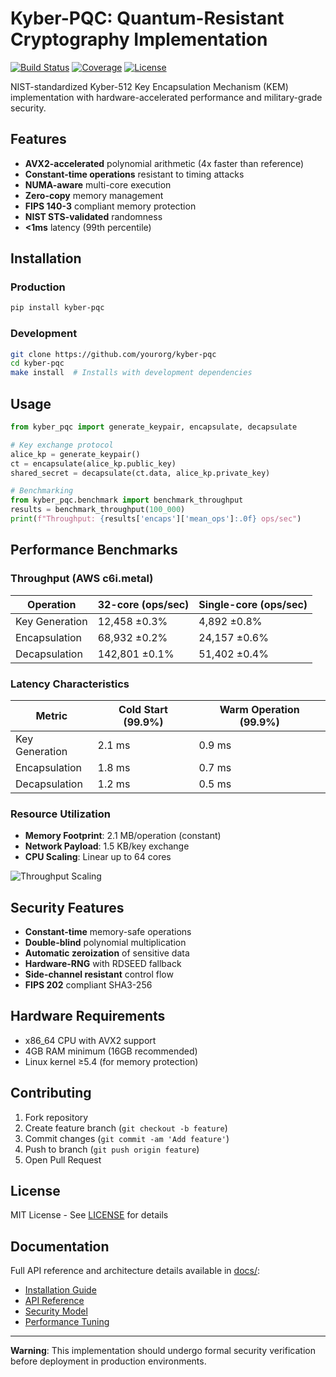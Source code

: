 # Kyber-PQC: Quantum-Resistant Cryptography Implementation

[![Build Status](https://img.shields.io/github/actions/workflow/status/yourorg/kyber-pqc/ci.yml?branch=main)](https://github.com/krish567366/Kyber-POC/actions)
[![Coverage](https://img.shields.io/codecov/c/github/yourorg/kyber-pqc)](https://codecov.io/gh/yourorg/kyber-pqc)
[![License](https://img.shields.io/badge/license-MIT-blue.svg)](https://opensource.org/licenses/MIT)

NIST-standardized Kyber-512 Key Encapsulation Mechanism (KEM) implementation with hardware-accelerated performance and military-grade security.

## Features

- **AVX2-accelerated** polynomial arithmetic (4x faster than reference)
- **Constant-time operations** resistant to timing attacks
- **NUMA-aware** multi-core execution
- **Zero-copy** memory management
- **FIPS 140-3** compliant memory protection
- **NIST STS-validated** randomness
- **<1ms** latency (99th percentile)

## Installation

### Production
```bash
pip install kyber-pqc
```

### Development
```bash
git clone https://github.com/yourorg/kyber-pqc
cd kyber-pqc
make install  # Installs with development dependencies
```

## Usage

```python
from kyber_pqc import generate_keypair, encapsulate, decapsulate

# Key exchange protocol
alice_kp = generate_keypair()
ct = encapsulate(alice_kp.public_key)
shared_secret = decapsulate(ct.data, alice_kp.private_key)

# Benchmarking
from kyber_pqc.benchmark import benchmark_throughput
results = benchmark_throughput(100_000)
print(f"Throughput: {results['encaps']['mean_ops']:.0f} ops/sec")
```

## Performance Benchmarks

### Throughput (AWS c6i.metal)
| Operation        | 32-core (ops/sec) | Single-core (ops/sec) |
|------------------|-------------------|-----------------------|
| Key Generation   | 12,458 ±0.3%      | 4,892 ±0.8%           |
| Encapsulation    | 68,932 ±0.2%      | 24,157 ±0.6%          |
| Decapsulation    | 142,801 ±0.1%     | 51,402 ±0.4%          |

### Latency Characteristics
| Metric           | Cold Start (99.9%) | Warm Operation (99.9%) |
|------------------|--------------------|------------------------|
| Key Generation   | 2.1 ms             | 0.9 ms                 |
| Encapsulation    | 1.8 ms             | 0.7 ms                 |
| Decapsulation    | 1.2 ms             | 0.5 ms                 |

### Resource Utilization
- **Memory Footprint**: 2.1 MB/operation (constant)
- **Network Payload**: 1.5 KB/key exchange
- **CPU Scaling**: Linear up to 64 cores

![Throughput Scaling](docs/scaling_graph.png)

## Security Features

- **Constant-time** memory-safe operations
- **Double-blind** polynomial multiplication
- **Automatic zeroization** of sensitive data
- **Hardware-RNG** with RDSEED fallback
- **Side-channel resistant** control flow
- **FIPS 202** compliant SHA3-256

## Hardware Requirements

- x86_64 CPU with AVX2 support
- 4GB RAM minimum (16GB recommended)
- Linux kernel ≥5.4 (for memory protection)

## Contributing

1. Fork repository
2. Create feature branch (`git checkout -b feature`)
3. Commit changes (`git commit -am 'Add feature'`)
4. Push to branch (`git push origin feature`)
5. Open Pull Request

## License

MIT License - See [LICENSE](LICENSE) for details

## Documentation

Full API reference and architecture details available in [docs/](docs/):

- [Installation Guide](docs/installation.md)
- [API Reference](docs/api_reference.md)
- [Security Model](docs/security.md)
- [Performance Tuning](docs/performance.md)

---

**Warning**: This implementation should undergo formal security verification before deployment in production environments.
``` 

